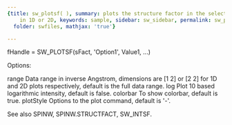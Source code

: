 ```yaml
---
{title: sw_plotsf( ), summary: plots the structure factor in the selected Q range
    in 1D or 2D, keywords: sample, sidebar: sw_sidebar, permalink: sw_plotsf.html,
  folder: swfiles, mathjax: 'true'}

---
```

 
fHandle = SW_PLOTSF(sFact, 'Option1', Value1, ...)
 
Options:
 
range     Data range in inverse Angstrom, dimensions are [1 2] or [2 2]
          for 1D and 2D plots respectively, default is the full data
          range.
log       Plot 10 based logarithmic intensity, default is false.
colorbar  To show colorbar, default is true.
plotStyle Options to the plot command, default is '-'.
 
See also SPINW, SPINW.STRUCTFACT, SW_INTSF.
 

